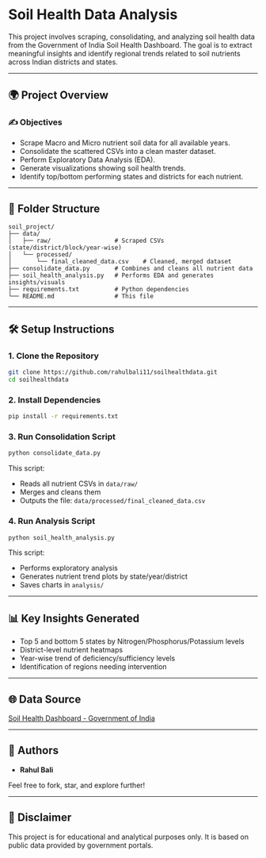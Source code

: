 # Soil Health Data Analysis

This project involves scraping, consolidating, and analyzing soil health data from the Government of India Soil Health Dashboard. The goal is to extract meaningful insights and identify regional trends related to soil nutrients across Indian districts and states.

---

## 🌍 Project Overview

### ✍️ Objectives

- Scrape Macro and Micro nutrient soil data for all available years.
- Consolidate the scattered CSVs into a clean master dataset.
- Perform Exploratory Data Analysis (EDA).
- Generate visualizations showing soil health trends.
- Identify top/bottom performing states and districts for each nutrient.

---

## 📂 Folder Structure

```
soil_project/
├── data/
│   ├── raw/                  # Scraped CSVs (state/district/block/year-wise)
│   └── processed/
│       └── final_cleaned_data.csv    # Cleaned, merged dataset
├── consolidate_data.py       # Combines and cleans all nutrient data
├── soil_health_analysis.py   # Performs EDA and generates insights/visuals
├── requirements.txt          # Python dependencies
└── README.md                 # This file
```

---

## 🛠️ Setup Instructions

### 1. Clone the Repository

```bash
git clone https://github.com/rahulbali11/soilhealthdata.git
cd soilhealthdata
```

### 2. Install Dependencies

```bash
pip install -r requirements.txt
```

### 3. Run Consolidation Script

```bash
python consolidate_data.py
```

This script:

- Reads all nutrient CSVs in `data/raw/`
- Merges and cleans them
- Outputs the file: `data/processed/final_cleaned_data.csv`

### 4. Run Analysis Script

```bash
python soil_health_analysis.py
```

This script:

- Performs exploratory analysis
- Generates nutrient trend plots by state/year/district
- Saves charts in `analysis/`

---

## 📊 Key Insights Generated

- Top 5 and bottom 5 states by Nitrogen/Phosphorus/Potassium levels
- District-level nutrient heatmaps
- Year-wise trend of deficiency/sufficiency levels
- Identification of regions needing intervention

---

## 🌐 Data Source

[Soil Health Dashboard - Government of India](https://soilhealth.dac.gov.in/piechart)

---

## 🧱 Authors

- **Rahul Bali**

Feel free to fork, star, and explore further!

---

## 🚫 Disclaimer

This project is for educational and analytical purposes only. It is based on public data provided by government portals.
